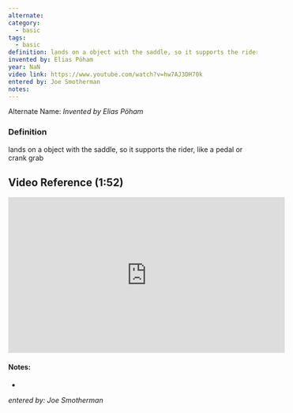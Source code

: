 ```yaml
---
alternate: 
category:
  - basic
tags:
  - basic
definition: lands on a object with the saddle, so it supports the rider, like a pedal or crank grab
invented by: Elias Pöham
year: NaN
video link: https://www.youtube.com/watch?v=hw7AJ3DH70k
entered by: Joe Smotherman
notes: 
---
```

Alternate Name: 
*Invented by Elias Pöham*

### Definition
lands on a object with the saddle, so it supports the rider, like a pedal or crank grab

## Video Reference (1:52)
<iframe width="560" height="315" src="https://www.youtube.com/embed/hw7AJ3DH70k?si=n6LjBlO1QYAFxdYH" title="YouTube video player" frameborder="0" allow="accelerometer; autoplay; clipboard-write; encrypted-media; gyroscope; picture-in-picture; web-share" referrerpolicy="strict-origin-when-cross-origin" allowfullscreen></iframe>

#### Notes:
- 
*entered by: Joe Smotherman*
